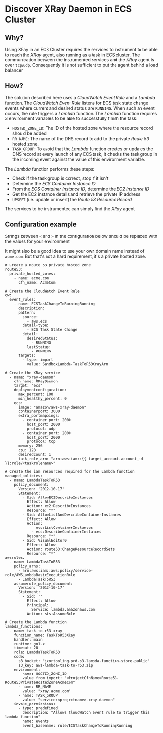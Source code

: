 # Discover XRay Daemon in ECS Cluster

## Why?

Using XRay in an ECS Cluster requires the services to instrument
to be able to reach the _XRay_ agent, also running as a task in
ECS cluster. The communication between the instrumented services
and the _XRay_ agent is over `tcp`/`udp`. Consequently it is not
sufficient to put the agent behind a load balancer.

## How?

The solution described here uses a _CloudWatch Event Rule_ and a
_Lambda_ function. The _CloudWatch Event Rule_ listens for ECS task
state change events where current and desired status are `RUNNING`.
When such an event occurs, the rule triggers a _Lambda_ function.
The _Lambda_ function requires 3 environment variables to be able
to successfully finish the task:

* `HOSTED_ZONE_ID`: The ID of the hosted zone where the resource
  record should be added
* `RR_NAME`: The name of the DNS record to add to the private
  _Route 53_ hosted zone.
* `TASK_GROUP`: To avoid that the _Lambda_ function creates or
  updates the DNS record at every launch of any ECS task, it
  checks the task group in the incoming event against the value
  of this environment variable.
  
The _Lambda_ function performs these steps:

* Check if the task group is correct, stop if it isn't
* Determine the _ECS Container Instance ID_
* From the _ECS Container Instance ID_, determine the
  _EC2 Instance ID_
* Get the EC2 instance details and retrieve the private
  IP address
* `UPSERT` (i.e. update or insert) the _Route 53 Resource Record_

The services to be instrumented can simply find the _XRay_ agent 

## Configuration example

Strings between `<` and `>` in the configuration below should be
replaced with the values for your environment.

It might also be a good idea to use your own domain name instead of
`acme.com`. But that's not a hard requirement, it's a private hosted
zone.

```
# Create a Route 53 private hosted zone
route53:
  private_hosted_zones:
    - name: acme.com
      cfn_name: AcmeCom

# Create the CloudWatch Event Rule
cw:
  event_rules:
    - name: ECSTaskChangeToRunningRunning
      description:
      pattern:
        source:
          - aws.ecs
        detail-type:
          - ECS Task State Change
        detail:
          desiredStatus:
            - RUNNING
          lastStatus:
            - RUNNING
      targets:
        - type: import
          value: SandboxLambda-TaskToR53XrayArn

# Create the XRay service
  - name: "xray-daemon"
    cfn_name: XRayDaemon
    target: "ecs"
    deploymentconfiguration:
      max_percent: 100
      min_healthy_percent: 0
    ecs:
      image: "amazon/aws-xray-daemon"
      containerport: 3000
      extra_portmappings:
        - container_port: 2000
          host_port: 2000
          protocol: udp
        - container_port: 2000
          host_port: 2000
          protocol: tcp
      memory: 256
      cpu: 128
      desiredcount: 1
      task_role_arn: "arn:aws:iam::{{ target_account.account_id }}:role/<taskrolename>"
      
# Create the iam resources required for the Lambda function
managed_policies:
  - name: LambdaTaskToR53
    policy_document:
      Version: '2012-10-17'
      Statement:
        - Sid: AllowEC2DescribeInstances
          Effect: Allow
          Action: ec2:DescribeInstances
          Resource: "*"
        - Sid: AllowListAndDescribeContainerInstances
          Effect: Allow
          Action:
            - ecs:ListContainerInstances
            - ecs:DescribeContainerInstances
          Resource: "*"
        - Sid: VisualEditor0
          Effect: Allow
          Action: route53:ChangeResourceRecordSets
          Resource: "*"
awsroles:
  - name: LambdaTaskToR53
    policy_arns:
      - arn:aws:iam::aws:policy/service-role/AWSLambdaBasicExecutionRole
      - LambdaTaskToR53
    assumerole_policy_document:
      Version: '2012-10-17'
      Statement:
        - Sid: ''
          Effect: Allow
          Principal:
            Service: lambda.amazonaws.com
          Action: sts:AssumeRole

# Create the Lambda function
lambda_functions:
  - name: task-to-r53-xray
    function_name: TaskToR53XRay
    handler: main
    runtime: go1.x
    timeout: 20
    role: LambdaTaskToR53
    code:
      s3_bucket: "ixortooling-prd-s3-lambda-function-store-public"
      s3_key: aws-lambda-task-to-r53.zip
    environment:
      - name: HOSTED_ZONE_ID
        value_from_import: "<ProjectCfnName>Route53-Route53PrivateHostedZoneAcmeCom"
      - name: RR_NAME
        value: "xray.acme.com"
      - name: TASK_GROUP
        value: "service:<projectname>-xray-daemon"
    invoke_permissions:
      - type: predefined
        description: "Allows CloudWatch event rule to trigger this lambda function"
        name: events
        event_basename: rule/ECSTaskChangeToRunningRunning

```
